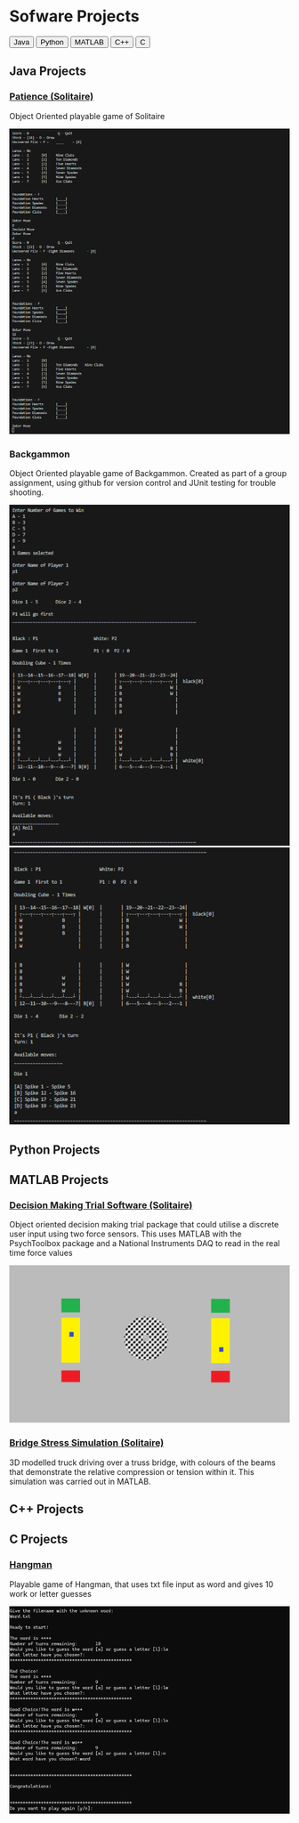 <html>
<head>
  <link rel="stylesheet" href="tabs.css">
  <h1>Sofware Projects</h1>
</head>
<script>
function openPage(evt, cityName) {
  // Declare all variables
  var i, tabcontent, tablinks;
  tabcontent = document.getElementsByClassName("tabcontent");
  for (i = 0; i < tabcontent.length; i++) {
    tabcontent[i].style.display = "none";
  }

  tablinks = document.getElementsByClassName("tablinks");
  for (i = 0; i < tablinks.length; i++) {
    tablinks[i].className = tablinks[i].className.replace(" active", "");
  }
  document.getElementById(cityName).style.display = "block";
  evt.currentTarget.className += " active";
} 
window.onload = function(){
var acc = document.getElementsByClassName("accordion");
var i;
for (i = 0; i < acc.length; i++) {
  acc[i].addEventListener("click", function() {
    this.classList.toggle("active");
    var panel = this.nextElementSibling;
    if (panel.style.display === "block") {
      panel.style.display = "none";
    } else {
      panel.style.display = "block";
    }
  });
}
document.getElementById("defaultOpen").click(); 
}
document.getElementsByClassName("tablinks")[1].className = "active";
</script>
<div class="btn-group">
  <button class="tablinks" onclick="openPage(event, '1')" id = "defaultOpen" >Java</button>
  <button class="tablinks" onclick="openPage(event, '2')">Python</button>
  <button class="tablinks" onclick="openPage(event, '3')">MATLAB</button>
  <button class="tablinks" onclick="openPage(event, '4')">C++</button>
  <button class="tablinks" onclick="openPage(event, '5')">C</button>
</div>

<div id="1" class="tabcontent">
  <h2>Java Projects</h2>
  <h3><a href =  "Software%20Projects/Java/Patience">Patience (Solitaire)</a></h3>
  <p>Object Oriented playable game of Solitaire</p>
  <img src="Software Projects/Images/Patience.png"
     style="max-width: 100%;"/> 
  <h3>Backgammon</h3>
  <p>Object Oriented playable game of Backgammon. Created as part of a group assignment, using github for version control and JUnit testing for trouble shooting.</p>
  <img src="Software Projects/Images/Bg1.png"
     style="max-width: 100%;"/> 
  <img src="Software Projects/Images/Bg2.png"
     style="max-width: 100%;"/> 
</div>

<div id="2" class="tabcontent">
  <h2>Python Projects</h2>
  
</div>

<div id="3" class="tabcontent">
  <h2>MATLAB Projects</h2>
  <h3><a href =  "/Software%20Projects/MATLAB/Thesis Software">Decision Making Trial Software (Solitaire)</a></h3>
  <p>Object oriented decision making trial package that could utilise a discrete user input using two force sensors. This uses MATLAB with the PsychToolbox package and a National Instruments DAQ to read in the real time force values</p>
  <img src="Software Projects/Images/DMTrial.png"
     style="max-width: 100%;"/> 
  <h3><a href =  "/Software%20Projects/Matlab/Modelling and Simulation">Bridge Stress Simulation (Solitaire)</a></h3>
  <p>3D modelled truck driving over a truss bridge, with colours of the beams that demonstrate the relative compression or tension within it. This simulation was carried out in MATLAB.</p>
  
</div>

<div id="4" class="tabcontent">
  <h2>C++ Projects</h2>
  
</div>

<div id="5" class="tabcontent">
  <h2>C Projects</h2>
  <h3><a href =  "/Software%20Projects/C">Hangman</a></h3>
  <p>Playable game of Hangman, that uses txt file input as word and gives 10 work or letter guesses</p>
  <img src="Software Projects/Images/Hangman.png"
     style="max-width: 100%;"/> 
</div>
</html>

